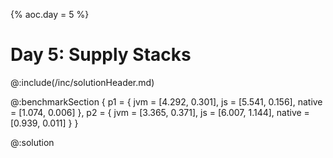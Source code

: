 {%
aoc.day = 5
%}

# Day 5: Supply Stacks

@:include(/inc/solutionHeader.md)

@:benchmarkSection {
p1 = {
jvm = [4.292, 0.301],
js = [5.541, 0.156],
native = [1.074, 0.006]
},
p2 = {
jvm = [3.365, 0.371],
js = [6.007, 1.144],
native = [0.939, 0.011]
}
}

@:solution